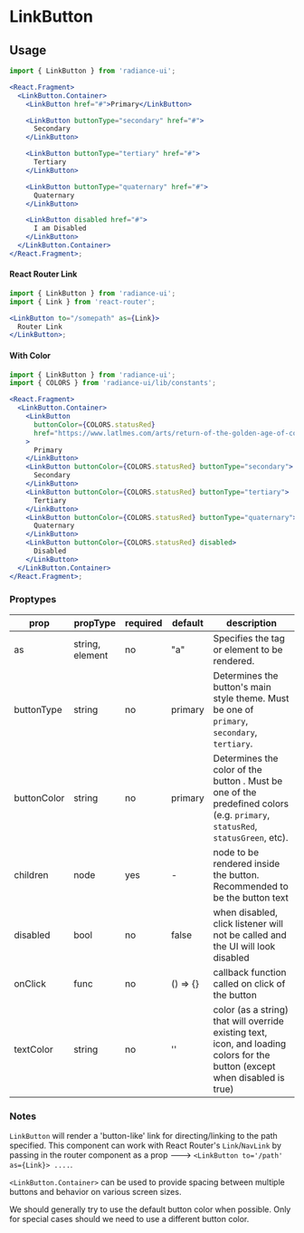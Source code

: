 # LinkButton

## Usage

```jsx
import { LinkButton } from 'radiance-ui';

<React.Fragment>
  <LinkButton.Container>
    <LinkButton href="#">Primary</LinkButton>

    <LinkButton buttonType="secondary" href="#">
      Secondary
    </LinkButton>

    <LinkButton buttonType="tertiary" href="#">
      Tertiary
    </LinkButton>

    <LinkButton buttonType="quaternary" href="#">
      Quaternary
    </LinkButton>

    <LinkButton disabled href="#">
      I am Disabled
    </LinkButton>
  </LinkButton.Container>
</React.Fragment>;
```

#### React Router Link

```jsx
import { LinkButton } from 'radiance-ui';
import { Link } from 'react-router';

<LinkButton to="/somepath" as={Link}>
  Router Link
</LinkButton>;
```

#### With Color

```jsx
import { LinkButton } from 'radiance-ui';
import { COLORS } from 'radiance-ui/lib/constants';

<React.Fragment>
  <LinkButton.Container>
    <LinkButton
      buttonColor={COLORS.statusRed}
      href="https://www.latlmes.com/arts/return-of-the-golden-age-of-comics-1"
    >
      Primary
    </LinkButton>
    <LinkButton buttonColor={COLORS.statusRed} buttonType="secondary">
      Secondary
    </LinkButton>
    <LinkButton buttonColor={COLORS.statusRed} buttonType="tertiary">
      Tertiary
    </LinkButton>
    <LinkButton buttonColor={COLORS.statusRed} buttonType="quaternary">
      Quaternary
    </LinkButton>
    <LinkButton buttonColor={COLORS.statusRed} disabled>
      Disabled
    </LinkButton>
  </LinkButton.Container>
</React.Fragment>;
```

<!-- STORY -->

### Proptypes

| prop        | propType        | required | default  | description                                                                                                                  |
| ----------- | --------------- | -------- | -------- | ---------------------------------------------------------------------------------------------------------------------------- |
| as          | string, element | no       | "a"      | Specifies the tag or element to be rendered.                                                                                 |
| buttonType  | string          | no       | primary  | Determines the button's main style theme. Must be one of `primary`, `secondary`, `tertiary`.                                 |
| buttonColor | string          | no       | primary  | Determines the color of the button . Must be one of the predefined colors (e.g. `primary`, `statusRed`, `statusGreen`, etc). |
| children    | node            | yes      | -        | node to be rendered inside the button. Recommended to be the button text                                                     |
| disabled    | bool            | no       | false    | when disabled, click listener will not be called and the UI will look disabled                                               |
| onClick     | func            | no       | () => {} | callback function called on click of the button                                                                              |
| textColor   | string          | no       | ''       | color (as a string) that will override existing text, icon, and loading colors for the button (except when disabled is true) |

### Notes

`LinkButton` will render a 'button-like' link for directing/linking to the path
specified. This component can work with React Router's `Link`/`NavLink` by passing
in the router component as a prop ---> `<LinkButton to='/path' as={Link}> ....`.

`<LinkButton.Container>` can be used to provide spacing between multiple
buttons and behavior on various screen sizes.

We should generally try to use the default button color when possible. Only for special cases should we need to use a different button color.
